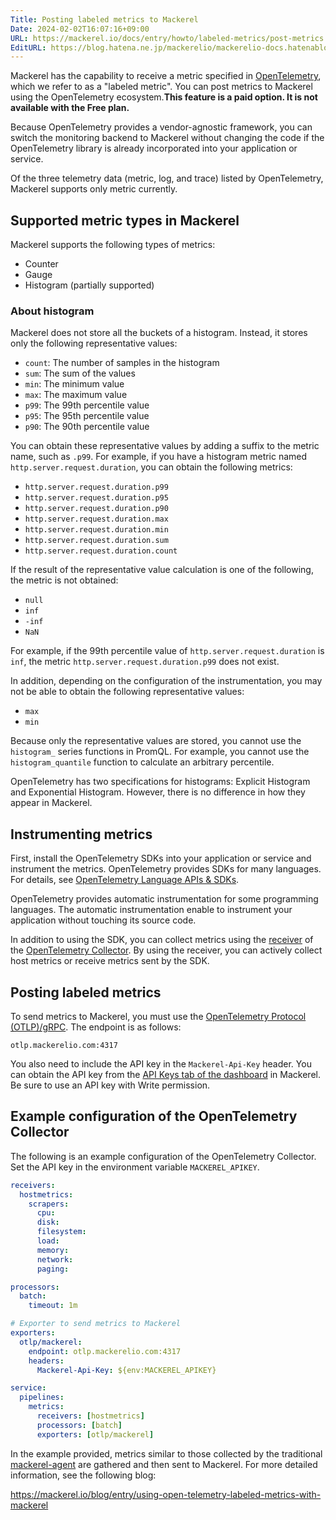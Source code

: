 ```yaml
---
Title: Posting labeled metrics to Mackerel
Date: 2024-02-02T16:07:16+09:00
URL: https://mackerel.io/docs/entry/howto/labeled-metrics/post-metrics
EditURL: https://blog.hatena.ne.jp/mackerelio/mackerelio-docs.hatenablog.mackerel.io/atom/entry/6801883189090642139
---
```


Mackerel has the capability to receive a metric specified in [OpenTelemetry](https://opentelemetry.io/), which we refer to as a "labeled metric". You can post metrics to Mackerel using the OpenTelemetry ecosystem.**This feature is a paid option. It is not available with the Free plan.**

Because OpenTelemetry provides a vendor-agnostic framework, you can switch the monitoring backend to Mackerel without changing the code if the OpenTelemetry library is already incorporated into your application or service.

Of the three telemetry data (metric, log, and trace) listed by OpenTelemetry, Mackerel supports only metric currently.

## Supported metric types in Mackerel

Mackerel supports the following types of metrics:

- Counter
- Gauge
- Histogram (partially supported)

### About histogram

Mackerel does not store all the buckets of a histogram. Instead, it stores only the following representative values:

- `count`: The number of samples in the histogram
- `sum`: The sum of the values
- `min`: The minimum value
- `max`: The maximum value
- `p99`: The 99th percentile value
- `p95`: The 95th percentile value
- `p90`: The 90th percentile value

You can obtain these representative values by adding a suffix to the metric name, such as `.p99`. For example, if you have a histogram metric named `http.server.request.duration`, you can obtain the following metrics:

- `http.server.request.duration.p99`
- `http.server.request.duration.p95`
- `http.server.request.duration.p90`
- `http.server.request.duration.max`
- `http.server.request.duration.min`
- `http.server.request.duration.sum`
- `http.server.request.duration.count`

If the result of the representative value calculation is one of the following, the metric is not obtained:

- `null`
- `inf`
- `-inf`
- `NaN`

For example, if the 99th percentile value of `http.server.request.duration` is `inf`, the metric `http.server.request.duration.p99` does not exist.

In addition, depending on the configuration of the instrumentation, you may not be able to obtain the following representative values:

- `max`
- `min`

Because only the representative values are stored, you cannot use the `histogram_` series functions in PromQL. For example, you cannot use the `histogram_quantile` function to calculate an arbitrary percentile.

OpenTelemetry has two specifications for histograms: Explicit Histogram and Exponential Histogram. However, there is no difference in how they appear in Mackerel.

## Instrumenting metrics

First, install the OpenTelemetry SDKs into your application or service and instrument the metrics. OpenTelemetry provides SDKs for many languages. For details, see [OpenTelemetry Language APIs & SDKs](https://opentelemetry.io/docs/languages/).

OpenTelemetry provides automatic instrumentation for some programming languages. The automatic instrumentation enable to instrument your application without touching its source code.

In addition to using the SDK, you can collect metrics using the [receiver](https://opentelemetry.io/docs/collector/configuration/#receivers) of the [OpenTelemetry Collector](https://opentelemetry.io/docs/collector/). By using the receiver, you can actively collect host metrics or receive metrics sent by the SDK.

## Posting labeled metrics

To send metrics to Mackerel, you must use the [OpenTelemetry Protocol (OTLP)/gRPC](https://opentelemetry.io/docs/specs/otlp/). The endpoint is as follows:

```
otlp.mackerelio.com:4317
```

You also need to include the API key in the `Mackerel-Api-Key` header. You can obtain the API key from the [API Keys tab of the dashboard](https://mackerel.io/my?tab=apikeys) in Mackerel. Be sure to use an API key with Write permission.

## Example configuration of the OpenTelemetry Collector

The following is an example configuration of the OpenTelemetry Collector. Set the API key in the environment variable `MACKEREL_APIKEY`.

```yaml
receivers:
  hostmetrics:
    scrapers:
      cpu:
      disk:
      filesystem:
      load:
      memory:
      network:
      paging:

processors:
  batch:
    timeout: 1m

# Exporter to send metrics to Mackerel
exporters:
  otlp/mackerel:
    endpoint: otlp.mackerelio.com:4317
    headers:
      Mackerel-Api-Key: ${env:MACKEREL_APIKEY}

service:
  pipelines:
    metrics:
      receivers: [hostmetrics]
      processors: [batch]
      exporters: [otlp/mackerel]
```

In the example provided, metrics similar to those collected by the traditional [mackerel-agent](https://mackerel.io/docs/entry/howto/install-agent) are gathered and then sent to Mackerel. For more detailed information, see the following blog:

https://mackerel.io/blog/entry/using-open-telemetry-labeled-metrics-with-mackerel
